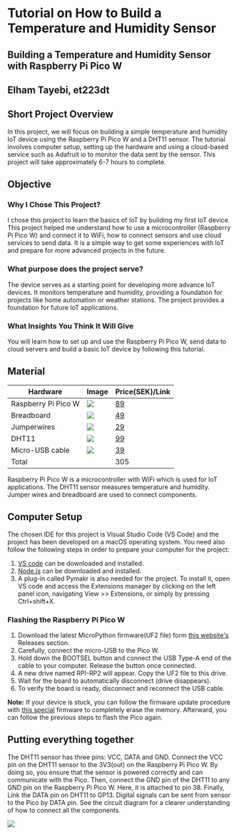 # Tutorial on How to Build a Temperature and Humidity Sensor 

## Building a Temperature and Humidity Sensor with Raspberry Pi Pico W

## Elham Tayebi, et223dt

## Short Project Overview 
In this project, we will focus on building a simple temperature and humidity IoT device using the Raspberry Pi Pico W and a DHT11 sensor. The tutorial involves computer setup, setting up the hardware and using a cloud-based service such as Adafruit io to monitor the data sent by the sensor. This project will take approximately 6-7 hours to complete. 

## Objective 
### Why I Chose This Project?
I chose this project to learn the basics of IoT by building my first IoT device. This project helped me understand how to use a microcontroller (Raspberry Pi Pico W) and connect it to WiFi, how to connect sensors and use cloud services to send data. It is a simple way to get some experiences with IoT and prepare for more advanced projects in the future.

### What purpose does the project serve?
The device serves as a starting point for developing more advance IoT devices. It monitors temperature and humidity, providing a foundation for projects like home automation or weather stations. The project provides a foundation for future IoT applications. 

### What Insights You Think It Will Give

You will learn how to set up and use the Raspberry Pi Pico W, send data to cloud servers and build a basic IoT device by following this tutorial. 

## Material

| Hardware |Image| Price(SEK)/Link|
|----------|----------|----------|
|Raspberry Pi Pico W|    <img src="/Users/elham/Documents/Docs/Other/iot-project/iot_project_summer24/images/Rasp.jpg" />      |     [89](https://www.electrokit.com/raspberry-pi-pico-w)     |
|Breadboard    |       <img src="/Users/elham/Documents/Docs/Other/iot-project/iot_project_summer24/images/breadboard.jpg" />   |      [49](https://www.electrokit.com/kopplingsdack-400-anslutningar)   |
|Jumperwires     |      <img src="/Users/elham/Documents/Docs/Other/iot-project/iot_project_summer24/images/wires.png" />    |    [29](https://www.electrokit.com/labbsladd-20-pin-15cm-hane/hane)      |
|DHT11    |        <img src="/Users/elham/Documents/Docs/Other/iot-project/iot_project_summer24/images/DHT11.jpg" />  |        [99](https://www.amazon.se/AZDelivery-breakout-modul-Temperatursensor-fuktighetssensor-kompatibel/dp/B07CK598SZ/ref=asc_df_B07CK598SZ/?tag=shpngadsglede-21&linkCode=df0&hvadid=604528123148&hvpos=&hvnetw=g&hvrand=1784732445850451503&hvpone=&hvptwo=&hvqmt=&hvdev=c&hvdvcmdl=&hvlocint=&hvlocphy=1012442&hvtargid=pla-709785471256&mcid=fa9321191f2b374fba918f1bb28c8eda&th=1)  |
|Micro-USB cable    |  <img src="/Users/elham/Documents/Docs/Other/iot-project/iot_project_summer24/images/usb.png   " />  |   [39](https://www.electrokit.com/usb-kabel-a-hane-micro-b-5p-hane-1.8m)      |
|Total    |          |   305       |

Raspberry Pi Pico W is a microcontroller with WiFi which is used for IoT applications. The DHT11 sensor measures temperature and humidity. Jumper wires and breadboard are used to connect components. 

## Computer Setup
The chosen IDE for this project is Visual Studio Code (VS Code) and the project has been developed on a macOS operating system. 
You need also follow the following steps in order to prepare your computer for the project:
1. [VS code](https://code.visualstudio.com/Download) can be downloaded and installed.
2. [Node.js](https://nodejs.org/en/download/package-manager) can be downloaded and installed.
3. A plug-in called Pymakr is also needed for the project. To install it, open VS code and access the Extensions manager by clicking on the left panel icon, navigating View >> Extensions, or simply by pressing Ctrl+shift+X. 

### Flashing the Raspberry Pi Pico W

1. Download the latest MicroPython firmware(UF2 file) form [this website's ](https://micropython.org/download/RPI_PICO_W/) Releases section.
2. Carefully, connect the micro-USB to the Pico W.
3. Hold down the BOOTSEL button and connect the USB Type-A end of the cable to your computer. Release the button once connected.
4. A new drive named RPI-RP2 will appear. Copy the UF2 file to this drive.
5. Wait for the board to automatically disconnect (drive disappears).
6. To verify the board is ready, disconnect and reconnect the USB cable.

**Note:**  If your device is stuck, you can follow the firmware update procedure with [this special](https://datasheets.raspberrypi.com/soft/flash_nuke.uf2) firmware to completely erase the memory. Afterward, you can follow the previous steps to flash the Pico again. 

## Putting everything together
The DHT11 sensor has three pins: VCC, DATA and GND. Connect the VCC pin on the DHT11 sensor to the 3V3(out) on the Raspberry Pi Pico W. By doing so, you ensure that the sensor is powered correctly and can communicate with the Pico. Then, connect the GND pin of the DHT11 to any GND pin on the Raspberry Pi Pico W. Here, it is attached to pin 38. Finally, Link the DATA pin on DHT11 to GP13. Digital signals can be sent from sensor to the Pico by DATA pin. See the circuit diagram for a clearer understanding of how to connect all the components. 

 <img src="/Users/elham/Documents/Docs/Other/iot-project/iot_project_summer24/images/circuit.JPG" />  

